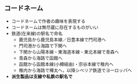 ##  コードネーム

* コードネームで作者の趣味を表現する
* コードネームは無尽蔵に存在するものがいい
* 鉄道(在来線)の駅名で命名
  * 鹿児島から鹿児島本線／日豊本線で門司港へ
  * 門司港から海路で下関へ
  * 下関から山陽本線・東海道本線・東北本線で青森へ
  * 青森から海路で函館へ
  * 函館から函館本線(小樽経由)・宗谷本線で稚内へ
  * 稚内から海路で樺太へ，以降シベリア鉄道でヨーロッパへ
* **派生製品は支線や私鉄の駅名で**
